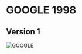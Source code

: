 # GOOGLE 1998 

## Version 1

![GOOGLE](https://github.com/mehmethakan0220/front-end-fundamentals/tree/master/6-google-search/1-google-1998/images/google.jpg)